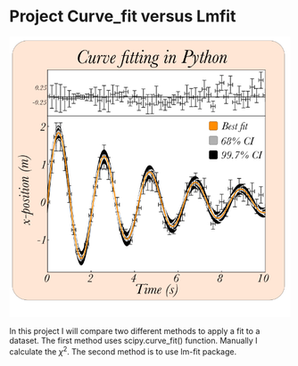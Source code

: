 # Project Curve_fit versus Lmfit

![Simple Pendulum](Figures/figure_curve_fit_100dpi.png)<br>

In this project I will compare two different methods to apply a fit to a dataset. The first method uses scipy.curve_fit() function. Manually I calculate the $\chi^2$. The second method is to use lm-fit package.


